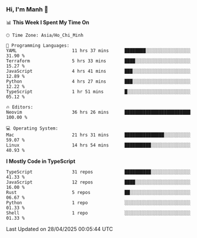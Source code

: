 ### Hi, I'm Manh 👋

<!--START_SECTION:waka-->
📊 **This Week I Spent My Time On** 

```text
🕑︎ Time Zone: Asia/Ho_Chi_Minh

💬 Programming Languages: 
YAML                     11 hrs 37 mins      ████████░░░░░░░░░░░░░░░░░   31.90 % 
Terraform                5 hrs 33 mins       ████░░░░░░░░░░░░░░░░░░░░░   15.27 % 
JavaScript               4 hrs 41 mins       ███░░░░░░░░░░░░░░░░░░░░░░   12.89 % 
Python                   4 hrs 27 mins       ███░░░░░░░░░░░░░░░░░░░░░░   12.22 % 
TypeScript               1 hr 51 mins        █░░░░░░░░░░░░░░░░░░░░░░░░   05.12 % 

🔥 Editors: 
Neovim                   36 hrs 26 mins      █████████████████████████   100.00 % 

💻 Operating System: 
Mac                      21 hrs 31 mins      ███████████████░░░░░░░░░░   59.07 % 
Linux                    14 hrs 54 mins      ██████████░░░░░░░░░░░░░░░   40.93 % 
```

**I Mostly Code in TypeScript** 

```text
TypeScript               31 repos            ██████████░░░░░░░░░░░░░░░   41.33 % 
JavaScript               12 repos            ████░░░░░░░░░░░░░░░░░░░░░   16.00 % 
Rust                     5 repos             ██░░░░░░░░░░░░░░░░░░░░░░░   06.67 % 
Python                   1 repo              ░░░░░░░░░░░░░░░░░░░░░░░░░   01.33 % 
Shell                    1 repo              ░░░░░░░░░░░░░░░░░░░░░░░░░   01.33 % 
```




 Last Updated on 28/04/2025 00:05:44 UTC
<!--END_SECTION:waka-->
